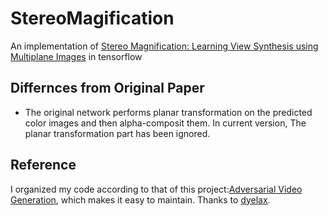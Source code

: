 # StereoMagification
An implementation of [Stereo Magnification: Learning View Synthesis using Multiplane Images](https://arxiv.org/abs/1805.09817) in tensorflow

## Differnces from Original Paper

- The original network performs planar transformation on the predicted color images and then alpha-composit them. In current version, The planar transformation part has been ignored.

## Reference

I organized my code according to that of this project:[Adversarial Video Generation](https://github.com/dyelax/Adversarial_Video_Generation), which makes it easy to maintain. Thanks to [dyelax](https://github.com/dyelax).
